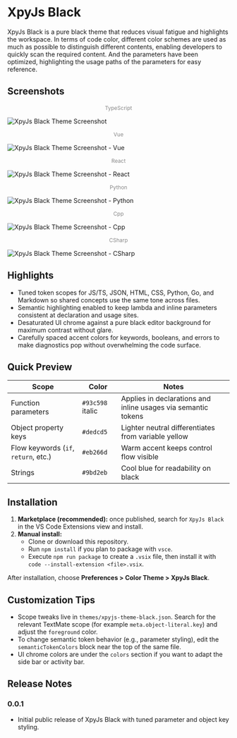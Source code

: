 # XpyJs Black

XpyJs Black is a pure black theme that reduces visual fatigue and highlights the workspace. In terms of code color, different color schemes are used as much as possible to distinguish different contents, enabling developers to quickly scan the required content. And the parameters have been optimized, highlighting the usage paths of the parameters for easy reference.

## Screenshots

<div align="center" style="font-size: 12px; color: #888;">TypeScript</div>

![XpyJs Black Theme Screenshot](images/screenshot-ts.png)

<div align="center" style="font-size: 12px; color: #888;">Vue</div>

![XpyJs Black Theme Screenshot - Vue](images/screenshot-vue.png)

<div align="center" style="font-size: 12px; color: #888;">React</div>

![XpyJs Black Theme Screenshot - React](images/screenshot-react.png)

<div align="center" style="font-size: 12px; color: #888;">Python</div>

![XpyJs Black Theme Screenshot - Python](images/screenshot-python.png)

<div align="center" style="font-size: 12px; color: #888;">Cpp</div>

![XpyJs Black Theme Screenshot - Cpp](images/screenshot-cpp.png)

<div align="center" style="font-size: 12px; color: #888;">CSharp</div>

![XpyJs Black Theme Screenshot - CSharp](images/screenshot-csharp.png)

## Highlights

- Tuned token scopes for JS/TS, JSON, HTML, CSS, Python, Go, and Markdown so shared concepts use the same tone across files.
- Semantic highlighting enabled to keep lambda and inline parameters consistent at declaration and usage sites.
- Desaturated UI chrome against a pure black editor background for maximum contrast without glare.
- Carefully spaced accent colors for keywords, booleans, and errors to make diagnostics pop without overwhelming the code surface.

## Quick Preview

| Scope | Color | Notes |
| --- | --- | --- |
| Function parameters | `#93c598` italic | Applies in declarations and inline usages via semantic tokens |
| Object property keys | `#dedcd5` | Lighter neutral differentiates from variable yellow |
| Flow keywords (`if`, `return`, etc.) | `#eb266d` | Warm accent keeps control flow visible |
| Strings | `#9bd2eb` | Cool blue for readability on black |

## Installation

1. **Marketplace (recommended):** once published, search for `XpyJs Black` in the VS Code Extensions view and install.
2. **Manual install:**
   - Clone or download this repository.
   - Run `npm install` if you plan to package with `vsce`.
   - Execute `npm run package` to create a `.vsix` file, then install it with `code --install-extension <file>.vsix`.

After installation, choose **Preferences > Color Theme > XpyJs Black**.

## Customization Tips

- Scope tweaks live in `themes/xpyjs-theme-black.json`. Search for the relevant TextMate scope (for example `meta.object-literal.key`) and adjust the `foreground` color.
- To change semantic token behavior (e.g., parameter styling), edit the `semanticTokenColors` block near the top of the same file.
- UI chrome colors are under the `colors` section if you want to adapt the side bar or activity bar.

## Release Notes

### 0.0.1

- Initial public release of XpyJs Black with tuned parameter and object key styling.
